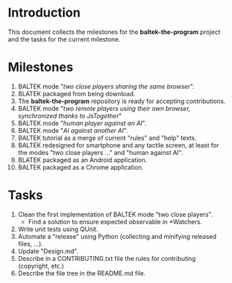 # Introduction

This document collects the milestones for the **baltek-the-program** project and the tasks for the current milestone.

# Milestones

1. BALTEK mode "*two close players sharing the same browser*".
2. BLATEK packaged from being download.
3. The **baltek-the-program** repository is ready for accepting contributions.
4. BALTEK mode "*two remote players using their own browser, synchronized thanks to JsTogether*"
5. BALTEK mode "*human player against an AI*".
6. BALTEK mode "*AI against another AI*".
7. BALTEK tutorial as a merge of current "rules" and "help" texts.
8. BALTEK redesigned for smartphone and any tactile screen, at least for the modes "two close players ..." and "human against AI".
9. BLATEK packaged as an Android application.
10. BALTEK packaged as a Chrome application.

# Tasks

1. Clean the first implementation of BALTEK mode "two close players".
   - Find a solution to ensure expected observable in *Watchers.
2. Write unit tests using QUnit.
3. Automate a "release" using Python (collecting and minifying released files, ...).
4. Update "Design.md".
5. Describe in a CONTRIBUTING.txt file the rules for contributing (copyright, etc.)
6. Describe the file tree in the README.md file.